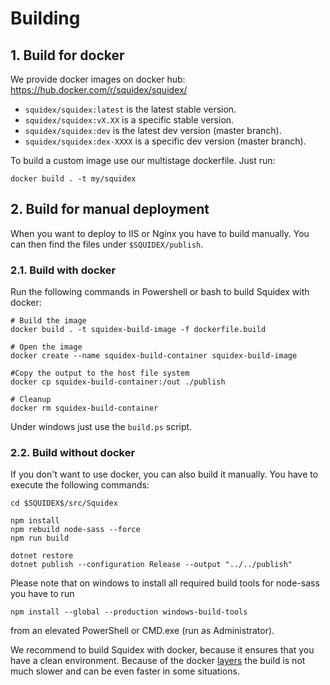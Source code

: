 # Building

## 1. Build for docker

We provide docker images on docker hub: https://hub.docker.com/r/squidex/squidex/

* `squidex/squidex:latest` is the latest stable version.
* `squidex/squidex:vX.XX` is a specific stable version.
* `squidex/squidex:dev` is the latest dev version (master branch).
* `squidex/squidex:dex-XXXX` is a specific dev version (master branch).

To build a custom image use our multistage dockerfile. Just run:

    docker build . -t my/squidex

## 2. Build for manual deployment

When you want to deploy to IIS or Nginx you have to build manually. 
You can then find the files under `$SQUIDEX/publish`. 

### 2.1. Build with docker

Run the following commands in Powershell or bash to build Squidex with docker:

```
# Build the image
docker build . -t squidex-build-image -f dockerfile.build

# Open the image
docker create --name squidex-build-container squidex-build-image

#Copy the output to the host file system
docker cp squidex-build-container:/out ./publish

# Cleanup
docker rm squidex-build-container
```

Under windows just use the `build.ps` script.

### 2.2. Build without docker

If you don't want to use docker, you can also build it manually. You have to execute the following commands:

```
cd $SQUIDEX$/src/Squidex

npm install
npm rebuild node-sass --force
npm run build

dotnet restore
dotnet publish --configuration Release --output "../../publish"
```

Please note that on windows to install all required build tools for node-sass you have to run 

    npm install --global --production windows-build-tools
   
from an elevated PowerShell or CMD.exe (run as Administrator).

We recommend to build Squidex with docker, because it ensures that you have a clean environment. Because of the docker [layers](http://bitjudo.com/blog/2014/03/13/building-efficient-dockerfiles-node-dot-js/) the build is not much slower and can be even faster in some situations.
